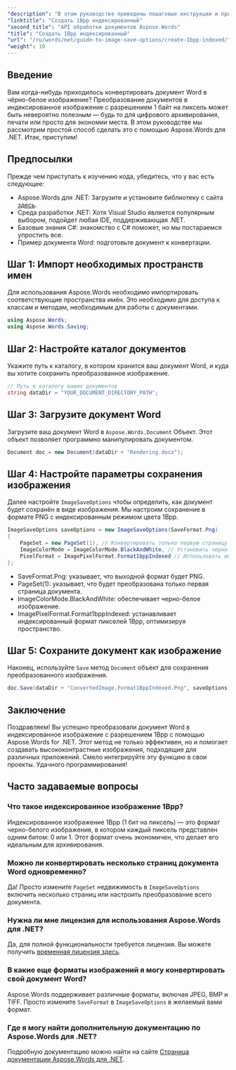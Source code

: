 ```yaml
---
"description": "В этом руководстве приведены пошаговые инструкции и пример кода, которые помогут вам эффективно создавать индексированные изображения с разрешением 1Bpp для архивирования, печати или экономии места."
"linktitle": "Создать 1Bpp индексированный"
"second_title": "API обработки документов Aspose.Words"
"title": "Создать 1Bpp индексированный"
"url": "/ru/words/net/guide-to-image-save-options/create-1bpp-indexed/"
"weight": 10
---
```


## Введение

Вам когда-нибудь приходилось конвертировать документ Word в чёрно-белое изображение? Преобразование документов в индексированное изображение с разрешением 1 байт на пиксель может быть невероятно полезным — будь то для цифрового архивирования, печати или просто для экономии места. В этом руководстве мы рассмотрим простой способ сделать это с помощью Aspose.Words для .NET. Итак, приступим!

## Предпосылки

Прежде чем приступать к изучению кода, убедитесь, что у вас есть следующее:

- Aspose.Words для .NET: Загрузите и установите библиотеку с сайта [здесь](https://releases.aspose.com/words/net/).
- Среда разработки .NET: Хотя Visual Studio является популярным выбором, подойдет любая IDE, поддерживающая .NET.
- Базовые знания C#: знакомство с C# поможет, но мы постараемся упростить все.
- Пример документа Word: подготовьте документ к конвертации.

## Шаг 1: Импорт необходимых пространств имен

Для использования Aspose.Words необходимо импортировать соответствующие пространства имён. Это необходимо для доступа к классам и методам, необходимым для работы с документами.

```csharp
using Aspose.Words;
using Aspose.Words.Saving;
```

## Шаг 2: Настройте каталог документов

Укажите путь к каталогу, в котором хранится ваш документ Word, и куда вы хотите сохранить преобразованное изображение.

```csharp
// Путь к каталогу ваших документов
string dataDir = "YOUR_DOCUMENT_DIRECTORY_PATH";
```

## Шаг 3: Загрузите документ Word

Загрузите ваш документ Word в `Aspose.Words.Document` Объект. Этот объект позволяет программно манипулировать документом.

```csharp
Document doc = new Document(dataDir + "Rendering.docx");
```

## Шаг 4: Настройте параметры сохранения изображения

Далее настройте `ImageSaveOptions` чтобы определить, как документ будет сохранён в виде изображения. Мы настроим сохранение в формате PNG с индексированным режимом цвета 1Bpp.

```csharp
ImageSaveOptions saveOptions = new ImageSaveOptions(SaveFormat.Png)
{
    PageSet = new PageSet(1), // Конвертировать только первую страницу
    ImageColorMode = ImageColorMode.BlackAndWhite, // Установить черно-белый режим
    PixelFormat = ImagePixelFormat.Format1bppIndexed // Использовать индексированный формат 1Bpp
};
```

- SaveFormat.Png: указывает, что выходной формат будет PNG.
- PageSet(1): указывает, что будет преобразована только первая страница документа.
- ImageColorMode.BlackAndWhite: обеспечивает черно-белое изображение.
- ImagePixelFormat.Format1bppIndexed: устанавливает индексированный формат пикселей 1Bpp, оптимизируя пространство.

## Шаг 5: Сохраните документ как изображение

Наконец, используйте `Save` метод `Document` объект для сохранения преобразованного изображения.

```csharp
doc.Save(dataDir + "ConvertedImage.Format1BppIndexed.Png", saveOptions);
```

## Заключение

Поздравляем! Вы успешно преобразовали документ Word в индексированное изображение с разрешением 1Bpp с помощью Aspose.Words for .NET. Этот метод не только эффективен, но и помогает создавать высококонтрастные изображения, подходящие для различных приложений. Смело интегрируйте эту функцию в свои проекты. Удачного программирования!

## Часто задаваемые вопросы

### Что такое индексированное изображение 1Bpp?
Индексированное изображение 1Bpp (1 бит на пиксель) — это формат черно-белого изображения, в котором каждый пиксель представлен одним битом: 0 или 1. Этот формат очень экономичен, что делает его идеальным для архивирования.

### Можно ли конвертировать несколько страниц документа Word одновременно?
Да! Просто измените `PageSet` недвижимость в `ImageSaveOptions` включить несколько страниц или настроить преобразование всего документа.

### Нужна ли мне лицензия для использования Aspose.Words для .NET?
Да, для полной функциональности требуется лицензия. Вы можете получить [временная лицензия здесь](https://purchase.aspose.com/temporary-license/).

### В какие еще форматы изображений я могу конвертировать свой документ Word?
Aspose.Words поддерживает различные форматы, включая JPEG, BMP и TIFF. Просто измените `SaveFormat` в `ImageSaveOptions` в желаемый вами формат.

### Где я могу найти дополнительную документацию по Aspose.Words для .NET?
Подробную документацию можно найти на сайте [Страница документации Aspose.Words для .NET](https://reference.aspose.com/words/net/).